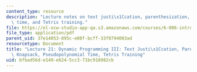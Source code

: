 ```yaml
---
content_type: resource
description: "Lecture notes on text justi\x1Ccation, parenthesization, knapsack, pseudopolynomial\
  \ time, and Tetris training."
file: https://ol-ocw-studio-app-qa.s3.amazonaws.com/courses/6-006-introduction-to-algorithms-spring-2008/bfbad56de149e6245cc371bc918982cb_lec21.pdf
file_type: application/pdf
parent_uid: 37e14053-895c-e08f-bcff-33f0794003ad
resourcetype: Document
title: "Lecture 21: Dynamic Programming III: Text Justi\x1Ccation, Parenthesization,\
  \ Knapsack, Pseudopolynomial Time, Tetris Training"
uid: bfbad56d-e149-e624-5cc3-71bc918982cb
---
```

